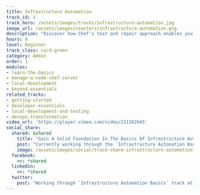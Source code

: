 ```yaml
---
title: Infrastructure Automation
track_id: 1
track_hero: /assets/images/tracks/infrastructure-automation.jpg
image_url: /assets/images/coasters/infrastructure-automation.png
description: "Discover how Chef's test and repair approach enables you to turn infrastructure into code. You'll learn what Chef does during a run and how to configure a system using a mix of resources, recipes, and cookbooks."
hours: 8
level: Beginner
track_class: card-green
category: Admin
order: 1
modules:
- learn-the-basics
- manage-a-node-chef-server
- local-development
- beyond-essentials
related_tracks:
- getting-started
- developer-essentials
- local-development-and-testing
- devops-transformation
video_url: 'https://player.vimeo.com/video/211382045'
social_share:
  shared: &shared
    title: "Gain A Solid Foundation In The Basics Of Infrastructure Automation."
    post: "Currently working through the `Infrastructure Automation Basics` track at Learn Chef Rally. Start building your own learning foundation now."
    image: /assets/images/social/track-share-infrastructure-automation.png
  facebook:
    <<: *shared
  linkedin:
    <<: *shared
  twitter:
    post: "Working through `Infrastructure Automation Basics` track at Learn Chef. Start building your own knowledge base."
---
```

